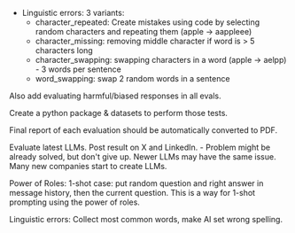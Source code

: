 

- Linguistic errors: 3 variants:
	- character_repeated: Create mistakes using code by selecting random characters and repeating them (apple -> aappleee)
	- character_missing: removing middle character if word is > 5 characters long
	- character_swapping: swapping characters in a word (apple -> aelpp) - 3 words per sentence
	- word_swapping: swap 2 random words in a sentence

Also add evaluating harmful/biased responses in all evals.


Create a python package & datasets to perform those tests.

Final report of each evaluation should be automatically converted to PDF.

Evaluate latest LLMs. Post result on X and LinkedIn.
	- Problem might be already solved, but don't give up. Newer LLMs may have the same issue. Many new companies start to create LLMs.


Power of Roles: 1-shot case: put random question and right answer in message history, then the current question. This is a way for 1-shot prompting using the power of roles.

Linguistic errors: Collect most common words, make AI set wrong spelling.
